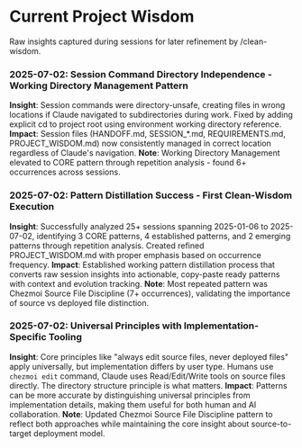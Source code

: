 # Current Project Wisdom

Raw insights captured during sessions for later refinement by /clean-wisdom.

### 2025-07-02: Session Command Directory Independence - Working Directory Management Pattern
**Insight**: Session commands were directory-unsafe, creating files in wrong locations if Claude navigated to subdirectories during work. Fixed by adding explicit cd to project root using environment working directory reference.
**Impact**: Session files (HANDOFF.md, SESSION_*.md, REQUIREMENTS.md, PROJECT_WISDOM.md) now consistently managed in correct location regardless of Claude's navigation.
**Note**: Working Directory Management elevated to CORE pattern through repetition analysis - found 6+ occurrences across sessions.

### 2025-07-02: Pattern Distillation Success - First Clean-Wisdom Execution  
**Insight**: Successfully analyzed 25+ sessions spanning 2025-01-06 to 2025-07-02, identifying 3 CORE patterns, 4 established patterns, and 2 emerging patterns through repetition analysis. Created refined PROJECT_WISDOM.md with proper emphasis based on occurrence frequency.
**Impact**: Established working pattern distillation process that converts raw session insights into actionable, copy-paste ready patterns with context and evolution tracking.
**Note**: Most repeated pattern was Chezmoi Source File Discipline (7+ occurrences), validating the importance of source vs deployed file distinction.

### 2025-07-02: Universal Principles with Implementation-Specific Tooling
**Insight**: Core principles like "always edit source files, never deployed files" apply universally, but implementation differs by user type. Humans use `chezmoi edit` command, Claude uses Read/Edit/Write tools on source files directly. The directory structure principle is what matters.
**Impact**: Patterns can be more accurate by distinguishing universal principles from implementation details, making them useful for both human and AI collaboration.
**Note**: Updated Chezmoi Source File Discipline pattern to reflect both approaches while maintaining the core insight about source-to-target deployment model.